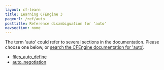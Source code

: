 ```yaml
---
layout: cf-learn
title: Learning CFEngine 3
pageurl: /ref/auto
posttitle: Reference disambiguation for 'auto'
navsection: none
---
```


The term 'auto' could refer to several sections in the documentation. Please choose one below, or
[search the CFEngine documentation for 'auto'](http://cfengine.com/docs/latest/search.html?q=auto).

- [files_auto_define](http://cfengine.com/docs/latest/reference-components-cf-agent.html#files_auto_define)
- [auto_negotiation](http://cfengine.com/docs/latest/reference-promise-types-interfaces.html#auto_negotiation)
